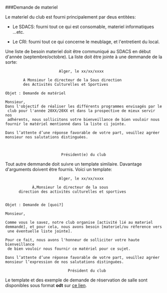 ###Demande de materiel

Le materiel du club est fourni principalement par deus entitées:

- Le SDACS: fourni tout ce qui est consomable, materiel informatiques ...etc.

- Le CRI: fourni tout ce qui concerne le meublage, et l'entretient du local.


Une liste de besoin materiel doit être communiqué au SDACS en début d'année (septembre/octobre). La liste doit être jointe à une demmande de la sorte:


```
						Alger, le xx/xx/xxxx

		A Monsieur le directeur de la Sous direction 
		des Activités Culturelles et Sportives 

Objet : Demande de matériel

Monsieur,
Dans l'objectif de réaliser les différents programmes envisagés par le
 club pour l'année 20XX/20XX et dans la prospective de mieux servir nos
 adhérents, nous sollicitons votre bienveillance de bien vouloir nous 
fournir le matériel mentionné dans la liste ci jointe.
	
Dans l’attente d’une réponse favorable de votre part, veuillez agréer 
monsieur nos salutations distinguées.

			

						 Président(e) du club
```


Tout autre demmande doit suivre un template similaire. Davantage d'arguments doivent être fournis. Voici un template:


```
						Alger, le xx/xx/xxxx

			À,Monsieur le directeur de la sous 
 	  direction des activités culturelles et sportives


Objet : Demande de [quoi?]

Monsieur,

Comme vous le savez, notre club organise [activité lié au materiel 
demmandé], et pour cela, nous avons besoin [materiel/ou réference vers
 une éventuelle liste jointe].

Pour ce fait, nous avons l'honneur de solliciter votre haute bienveillance
 de bien vouloir nous fournir ce matériel pour ce sujet.

Dans l’attente d’une réponse favorable de votre part, veuillez agréer 
monsieur l’expression de nos salutations distinguées.

							Président du club
```

Le template et des exemple de demande de réservation de salle sont disponibles sous format **odt** sur [ce lien](https://raw.githubusercontent.com/SamyMe/om2Browning/master/materiel.odt).

